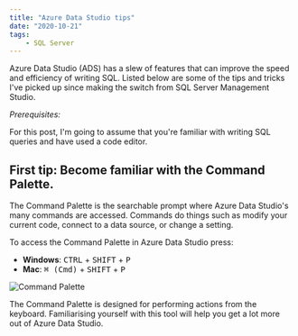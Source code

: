 ```yaml
---
title: "Azure Data Studio tips"
date: "2020-10-21"
tags:
    - SQL Server
---
```


Azure Data Studio (ADS) has a slew of features that can improve the speed and efficiency of writing SQL. Listed below are some of the tips and tricks I've picked up since making the switch from SQL Server Management Studio.

*Prerequisites:*

For this post, I'm going to assume that you're familiar with writing SQL queries and have used a code editor.

## First tip: Become familiar with the Command Palette.

The Command Palette is the searchable prompt where Azure Data Studio's many commands are accessed. Commands do things such as modify your current code, connect to a data source, or change a setting.

To access the Command Palette in Azure Data Studio press:
  * **Windows**: <kbd>CTRL</kbd> + <kbd>SHIFT</kbd> + <kbd>P</kbd>
  * **Mac**: <kbd>⌘ (Cmd)</kbd> + <kbd>SHIFT</kbd> + <kbd>P</kbd>

<p><img src="CommandPalette.gif" class="article-img" title="Command Palette" alt="Command Palette"></p>

The Command Palette is designed for performing actions from the keyboard. Familiarising yourself with this tool will help you get a lot more out of Azure Data Studio.